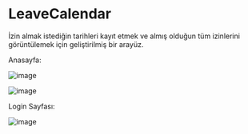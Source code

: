 ﻿# LeaveCalendar

İzin almak istediğin tarihleri kayıt etmek ve almış olduğun tüm izinlerini görüntülemek için geliştirilmiş bir arayüz.

Anasayfa:


![image](https://github.com/user-attachments/assets/1dc762bb-e003-4309-b685-c724130ec733)


![image](https://github.com/user-attachments/assets/dddb6b62-4252-4860-b4da-cae230fee057)


Login Sayfası:


![image](https://github.com/user-attachments/assets/8a325d44-b9ca-48a0-a0b1-aefca6674730)

